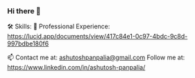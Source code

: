 ### Hi there 👋

<!--
**ashutoshpanpalia/ashutoshpanpalia** is a ✨ _special_ ✨ repository because its `README.md` (this file) appears on your GitHub profile.

Here are some ideas to get you started:

- 🔭 I’m currently working on ...
- 🌱 I’m currently learning ...
- 👯 I’m looking to collaborate on ...
- 🤔 I’m looking for help with ...
- 💬 Ask me about ...
- 📫 How to reach me: ...
- 😄 Pronouns: ...
- ⚡ Fun fact: ...
-->


🛠️ Skills:
💼 Professional Experience: https://lucid.app/documents/view/417c84e1-0c97-4bdc-9c8d-997bdbe180f6

📫 Contact me at: ashutoshpanpalia@gmail.com 
Follow me at: https://www.linkedin.com/in/ashutosh-panpalia/

